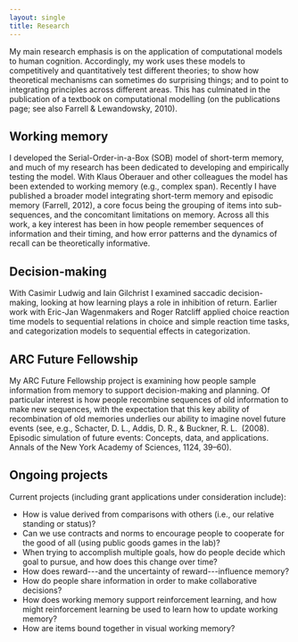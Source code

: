 ```yaml
---
layout: single
title: Research
---
```


My main research emphasis is on the application of computational models to human cognition. Accordingly, my work uses these models to competitively and quantitatively test different theories; to show how theoretical mechanisms can sometimes do surprising things; and to point to integrating principles across different areas. This has culminated in the publication of a textbook on computational modelling (on the publications page; see also Farrell & Lewandowsky, 2010).


## Working memory

I developed the Serial-Order-in-a-Box (SOB) model of short-term memory, and much of my research has been dedicated to developing and empirically testing the model. With Klaus Oberauer and other colleagues the model has been extended to working memory (e.g., complex span). Recently I have published a broader model integrating short-term memory and episodic memory (Farrell, 2012), a core focus being the grouping of items into sub-sequences, and the concomitant limitations on memory. Across all this work, a key interest has been in how people remember sequences of information and their timing, and how error patterns and the dynamics of recall can be theoretically informative.

## Decision-making

With Casimir Ludwig and Iain Gilchrist I examined saccadic decision-making, looking at how learning plays a role in inhibition of return. Earlier work with Eric-Jan Wagenmakers and Roger Ratcliff applied choice reaction time models to sequential relations in choice and simple reaction time tasks, and categorization models to sequential effects in categorization.

## ARC Future Fellowship

My ARC Future Fellowship project is examining how people sample information from memory to support decision-making and planning. Of particular interest is how people recombine sequences of old information to make new sequences, with the expectation that this key ability of recombination of old memories underlies our ability to imagine novel future events (see, e.g., Schacter, D. L., Addis, D. R., & Buckner, R. L.  (2008).  Episodic simulation of future events: Concepts, data, and applications. Annals of the New York Academy of Sciences, 1124, 39–60).

## Ongoing projects

Current projects (including grant applications under consideration include):

* How is value derived from comparisons with others (i.e., our relative standing or status)?
* Can we use contracts and norms to encourage people to cooperate for the good of all (using public goods games in the lab)?
* When trying to accomplish multiple goals, how do people decide which goal to pursue, and how does this change over time?
* How does reward---and the uncertainty of reward---influence memory?
* How do people share information in order to make collaborative decisions?
* How does working memory support reinforcement learning, and how might reinforcement learning be used to learn how to update working memory?
* How are items bound together in visual working memory?
